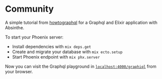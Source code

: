 # Community

A simple tutorial from [howtographql](https://www.howtographql.com/) for a Graphql and Elixir application with Absinthe.

To start your Phoenix server:

* Install dependencies with `mix deps.get`
* Create and migrate your database with `mix ecto.setup`
* Start Phoenix endpoint with `mix phx.server`

Now you can visit the Graphql playground in [`localhost:4000/graphiql`](http://localhost:4000/graphiql) from your browser.

